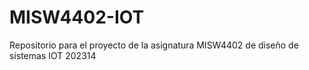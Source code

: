 # MISW4402-IOT
Repositorio para el proyecto de la asignatura MISW4402 de diseño de sistemas IOT 202314
